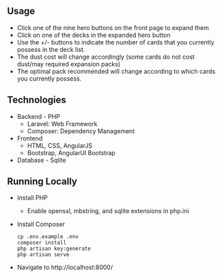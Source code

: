 ## Usage ##
* Click one of the nine hero buttons on the front page to expand them
* Click on one of the decks in the expanded hero button
* Use the +/- buttons to indicate the number of cards that you currently possess in the deck list.
* The dust cost will change accordingly (some cards do not cost dust/may required expansion packs)
* The optimal pack recommended will change according to which cards you currently possess.

## Technologies ##
* Backend - PHP
    * Laravel: Web Framework
    * Composer: Dependency Management
* Frontend
    * HTML, CSS, AngularJS
    * Bootstrap, AngularUI Bootstrap
* Database - Sqlite

## Running Locally ##
* Install PHP
  * Enable openssl, mbstring, and sqlite extensions in php.ini
* Install Composer

  ```
  cp .env.example .env
  composer install
  php artisan key:generate
  php artisan serve
  ```
* Navigate to http://localhost:8000/
